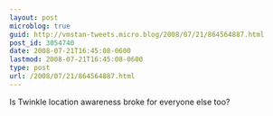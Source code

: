 ```yaml
---
layout: post
microblog: true
guid: http://vmstan-tweets.micro.blog/2008/07/21/864564887.html
post_id: 3054740
date: 2008-07-21T16:45:08-0600
lastmod: 2008-07-21T16:45:08-0600
type: post
url: /2008/07/21/864564887.html
---
```

Is Twinkle location awareness broke for everyone else too?
